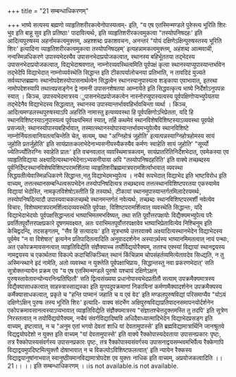 +++
title = "21 सम्बन्धाधिकरणम्"

+++
भाष्ये सत्यस्य बह्मणो व्याहृतिशरीरकत्वेनोपास्यत्वम्- इति, "य एष एतस्मिन्मण्डले पुरुेस्त्य भूरिति शिरः भुव इति बाहू सुव इति प्रतिष्ठाः' पादावित्यर्थः, इति व्याहृतिशरीरकत्वमुकत्वा "तस्योपनिषदहः' इति आदित्यपुरुषस्य अहर्नामकत्वमुक्त्तम्, अहश्शब्दः प्रकाशवचनः, अनन्तरं "योयं दक्षिणेऽक्षिन्पुरुषस्तस्य भूरिति शिरः' इत्यादिना व्याहृतिशरीरकत्वमुकत्वा तस्योपनिषदहम्' इत्यहन्नामकत्वमुक्त्तम्, अहंशब्द आत्मवाची, नन्वस्मिन्नधिकरणे उपास्यभेदस्यैव उपासनभेदाप्रयोजकत्वात्, स्थानस्य बहिर्भूततया तद्भेदस्य उपासनभेदाप्रयोजकत्वात्, विद्यभेदाश्रवणात्, नाम्नोरव्यवस्थित्वमिति पूर्वपक्षं कृत्वा स्थानस्याप्युपास्यान्तर्भावेन तद्भेदेपि विद्याभेदात् नाम्नोव्यर्वस्थेति सिद्धान्त इति टीकापर्यालोचनया प्रतिभाति, न तावदिदं युज्यते सर्वव्याप्तब्रह्मणः स्थानोपदेशस्योपासनार्थत्वेन सिद्धत्वेन स्थानस्यानुपास्यत्व शङ्काया एवाभावात्, इतरथा नामोपदेशस्यापि तथात्वप्रसङ्गेन द्वे नामनी उपासनशेषतया आम्नायेते इति सिद्धवत्कृत्य भाष्ये निर्देशोऽनुपपन्नः स्यात् । किञ्च, उपास्यभेदमात्रस्य ुपासनभेदप्रयोजकत्वेन नास्नोरप्युपास्यत्वस्य पूर्वपक्षिणोप्यभ्युपेयतया तद्भेदेनैव विद्याभेदस्य सिद्धत्वात्, स्थानस्य उपास्यान्तर्भाववहिर्भावचिन्ता व्यर्था । किञ्च, आदित्यमण्डलस्थपुरुषस्याऽपि अहरिति नामास्तु इत्यव्यवस्था हि पूर्वपक्षिणोऽभिप्रेतता, यदि हि स्थानविशिष्टस्याऽनुपास्यत्वं पूर्वपक्ष्यभिमतं स्यात्, तर्हि कथमेवं स्थानविशेषविशिष्टस्याऽव्यवस्था पूवर्पक्षे प्रसज्यते; स्थानस्योपास्यबहिर्भावात्, तस्मात्स्थानस्योपास्यान्तर्भावमभ्युपेत्यैव स्थानविशिष्टे नाम्नोर्नियतत्वानियतत्वचिन्तेति चेत्, सत्यम्, यथा "अग्निहोत्रं जुहोति' इत्यत्पन्नस्याग्निहोत्रहोमस्य सायं जुहोति प्रतर्जुहोति' इति सायंप्रातःकलाभेदेनाभ्यसनीयस्यैकस्यैव कर्मणः स्वाहेति सायं जुहोति' "सूर्य्यो ज्येतिर्ज्योतिरग्निः स्वाहेति प्रातः' इति वचनवलात् व्यवस्थिमात्रकत्वम्, सायंप्रातरितिनिर्देशभेदात्, एवमेकस्या एव व्याहृतिविद्याया अक्ष्यादित्यस्थानभेदेनाऽभ्यसनीयाया अपि "तस्योपनिषदहरिति' इति वाक्ये तच्छब्दस्य पूर्वनिर्दिष्टस्थानविशेषविशिष्टपरामर्शितया व्याहृतिशरीब्रह्ममात्रपरामशिर्त्वाभावात् व्यवस्था सिद्धयतीत्येवास्मिन्नधिकरणे सिद्धान्तः,नतु विद्याभेदमभ्युपेत्य । नचैवं रूपभेदात् विद्याभेद इति भाष्टविरोध इति वाच्यम्, तत्तत्स्थानसम्बन्धित्वरूपभेदेन तस्योपनिषदित्यत्र तच्छब्दस्य तत्तत्स्थानविशिष्टपरतया एकस्यामेव विद्यायां भेदोस्ति, नामकृतविशेषोऽस्तीति हि तस्यार्थः, टीकायां स्थानमुपास्यान्तर्गतमिलादेरयमर्थः, तस्योपनिषदित्यादौ उपास्यवाचकतच्छब्दे स्थानमन्तर्गतं नवेत्यर्थः, तच्छब्दः स्थानविशिष्टपरमर्शी नवेत्येव विचारः, विशेष्यमात्रपरामर्शित्वादव्यवस्थेति पूर्वपक्षः, विशिष्टपरामर्शित्वात् व्यवस्थेति सिद्धान्तः, यदि विद्याभेदाभेदयोः पूर्वपक्षसिद्धान्तत्वं भाष्याभिमतमभविष्यत्, तथा सति पूर्वोत्तरपक्षयोः विद्यैक्यमभ्युपेत्य परैः प्रवर्तितपूर्वोत्तरपक्षप्रकारे दूषणमवक्ष्यत, अतः पराभिमतपूर्वोत्तरपक्षावेव भाष्याभिप्रेतावित्येव निश्चिनुम इति केचिद्वदन्दि, तदसङ्गतम्, "सैव हि सत्यादयः' इति सूत्रभाष्ये उत्तरवाक्ये अक्ष्यादित्यस्थानभेदेन विद्याभेदस्य पूर्वमेव "न वा विशेषात्' इत्यनेन प्रतिपादितत्वादिति अनुवाददर्शनेन अस्याऽर्थस्य भाष्यानमिमतत्वात् नायं पन्थाः, अत एकोपक्रमावसनत्वात् व्याहृतिविद्येति संज्ञैक्याच्च तर्योर्विद्ययोरैक्यम्, ततश्च एक्स्यां विद्यायां स्थानद्वयस्य नामद्वयस्य च एकार्थतया विकल्पे कदाचित्किञ्चित् स्थानं किंचिन्नाम चोपसंहर्तव्यमित्येतावदेव सिध्द्यति, न तु अस्मिन्स्थाने इदं नामेति, अतो व्यवस्था न युक्त्तेति पूर्वपक्षाभिप्रायः, सिद्धान्तस्तु नवा प्रकरणभेदात्' सति सूत्रोक्त्तन्यायेन प्रक्रम एव "य एष एतस्मिन्मण्डले पुरुषो यश्चायं दक्षिणेऽक्षन् पुरुषस्तावेतावन्योन्यरनिन्प्रतिष्ठितौ' सति द्वित्वसंख्यया प्रधानोपास्यभेदप्रतीतौ सत्याम् उपक्रमैक्यमात्रस्य विद्यैक्यासाधकत्वात् साहस्त्रास्साद्यस्का इति युगपदुपक्रमाणां निकायिनां कर्मणामैक्यादर्शनेन उपक्रमैक्यस्य कर्मैक्यासाधकत्वात्, प्रकृते च "हन्ति पाप्मानं जहाति च य एवं वेद' इति मण्डलपुरुषविद्यां परिसमाप्यैव "योऽयं दक्षिणेऽक्षिन् पुरुषः तस्य भूरिति शिरः' इत्यादि- वाक्य संदर्भेण अक्षिपुरुषविद्याप्रतिपादनसमापनयोर्दर्शनेन एकोपक्रमावसानत्वस्याऽप्यभावात् व्याहृतिविद्येति संज्ञैक्यमात्रस्य "संज्ञातश्चेत्तदुक्त्तमस्ति तु तदपि' इति सूत्रेण निरस्तत्वात् न तयोर्विद्ययोरैक्यम्, नचैवं संवर्गविद्यादिष्ववि अधिदैवाध्यात्मादिभेदेन विद्याभेदप्रसङ्ग इति वाच्यम्, इष्टत्वात्, न च "अनुम एतां भगवो देवतां शाधि यां देवतामुपास्से' इति ब्रह्मविद्यामात्रार्थिनि जानश्रुतये विद्यद्वयोपदेशो न युक्त्त इति वाच्यम् "यां देवतामुपास्से' इति वाक्ये रैक्कोपास्यदेवताया उपासनप्रकारः पृष्टः, तत्र रैक्कोपास्यसंवर्गस्य उपासनप्रकारः पृष्टः, तत्र रैक्कोपास्यसंवर्गस्य उपासनाद्वयसम्भवमभिर्पेत्य रैक्केणापि विद्याद्वयमुपदिष्टमित्युक्त्तौ दोषाभावात् न च विकल्पोऽविशिष्टफलत्वात्' इति न्यायेन रैक्कस्य विद्याद्वयानुषांनाभवात् स्वानुष्ठीयमानविद्यामात्रोपदेश एव युक्त्तः नाधिक इति वाच्यम्, अप्रयोजकत्वादिति ।।21।। ।। इति सम्बन्धाधिकरणम् ।।is not available.is not available.